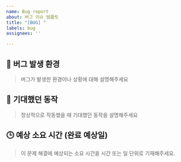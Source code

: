 ```yaml
---
name: Bug report
about: 버그 이슈 템플릿
title: "[BUG] "
labels: bug
assignees: ''

---
```


## 🐛 버그 발생 환경
> 버그가 발생한 환경이나 상황에 대해 설명해주세요

## 🎯 기대했던 동작
> 정상적으로 작동했을 때 기대했던 동작을 설명해주세요

## 🕒 예상 소요 시간 (완료 예상일)
> 이 문제 해결에 예상되는 소요 시간을 시간 또는 일 단위로 기재해주세요.
